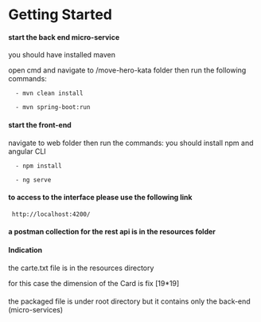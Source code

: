 # Getting Started

 
#### start the back end micro-service
   you should have installed maven
 
   open cmd and navigate to /move-hero-kata folder then run the following commands:
  
  ```
    - mvn clean install

    - mvn spring-boot:run
  ```
 

  

    
#### start the front-end
 
  navigate to  web folder then run the commands:
  you should install npm and angular CLI
  ```
    - npm install

    - ng serve 
  ```
  #### to access to the interface please use the following link
     http://localhost:4200/
     
     
   #### a postman collection for the rest api is in the resources folder
   
   #### Indication
   the carte.txt file is in the resources directory
   
   for this case the dimension of the Card is fix [19*19]  
   
   #### 
   the packaged file is under root directory but it contains only the back-end (micro-services)
   
   
   
          
